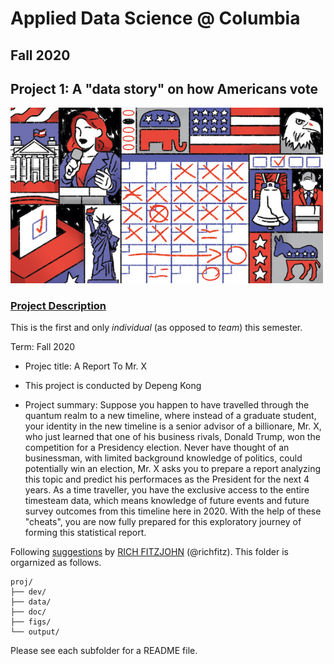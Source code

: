 # Applied Data Science @ Columbia
## Fall 2020
## Project 1: A "data story" on how Americans vote

<img src="figs/title1.jpeg" width="500">

### [Project Description](doc/)
This is the first and only *individual* (as opposed to *team*) this semester. 

Term: Fall 2020

+ Projec title: A Report To Mr. X
+ This project is conducted by Depeng Kong

+ Project summary: Suppose you happen to have travelled through the quantum realm to a new timeline, where instead of a graduate student, your identity in the new timeline is a senior advisor of a billionare, Mr. X, who just learned that one of his business rivals, Donald Trump, won the competition for a Presidency election. Never have thought of an businessman, with limited background knowledge of politics, could potentially win an election, Mr. X asks you to prepare a report analyzing this topic and predict his performaces as the President for the next 4 years. As a time traveller, you have the exclusive access to the entire timesteam data, which means knowledge of future events and future survey outcomes from this timeline here in 2020. With the help of these "cheats", you are now fully prepared for this exploratory journey of forming this statistical report.

Following [suggestions](http://nicercode.github.io/blog/2013-04-05-projects/) by [RICH FITZJOHN](http://nicercode.github.io/about/#Team) (@richfitz). This folder is orgarnized as follows.

```
proj/
├── dev/
├── data/
├── doc/
├── figs/
└── output/
```

Please see each subfolder for a README file.
